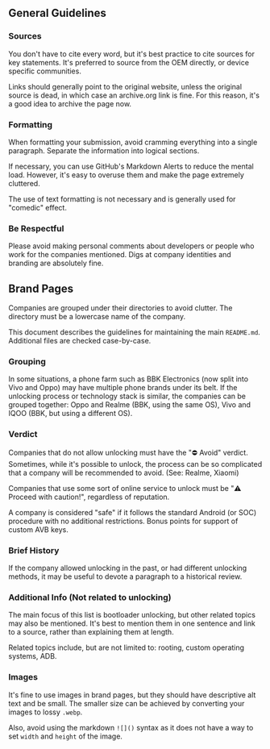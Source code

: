 ## General Guidelines

### Sources
You don't have to cite every word, but it's best practice to cite sources for key statements.  It's preferred to source from the OEM directly, or device specific communities.

Links should generally point to the original website, unless the original source is dead, in which case an archive.org link is fine. For this reason, it's a good idea to archive the page now.

### Formatting
When formatting your submission, avoid cramming everything into a single paragraph. Separate the information into logical sections.  
  
If necessary, you can use GitHub's Markdown Alerts to reduce the mental load. However, it's easy to overuse them and make the page extremely cluttered.  
  
The use of text formatting is not necessary and is generally used for "comedic" effect.

### Be Respectful
Please avoid making personal comments about developers or people who work for the companies mentioned. Digs at company identities and branding are absolutely fine.

## Brand Pages

Companies are grouped under their directories to avoid clutter. The directory must be a lowercase name of the company.

This document describes the guidelines for maintaining the main `README.md`. Additional files are checked case-by-case.

### Grouping
In some situations, a phone farm such as BBK Electronics (now split into Vivo and Oppo) may have multiple phone brands under its belt. If the unlocking process or technology stack is similar, the companies can be grouped together: Oppo and Realme (BBK, using the same OS), Vivo and IQOO (BBK, but using a different OS).

### Verdict

Companies that do not allow unlocking must have the "⛔ Avoid" verdict. Sometimes, while it's possible to unlock, the process can be so complicated that a company will be recommended to avoid. (See: Realme, Xiaomi)

Companies that use some sort of online service to unlock must be "⚠️ Proceed with caution!", regardless of reputation. 

A company is considered "safe" if it follows the standard Android (or SOC) procedure with no additional restrictions. Bonus points for support of custom AVB keys.

### Brief History
If the company allowed unlocking in the past, or had different unlocking methods, it may be useful to devote a paragraph to a historical review.

### Additional Info (Not related to unlocking)
The main focus of this list is bootloader unlocking, but other related topics may also be mentioned. It's best to mention them in one sentence and link to a source, rather than explaining them at length.

Related topics include, but are not limited to: rooting, custom operating systems, ADB.

### Images
It's fine to use images in brand pages, but they should have descriptive alt text and be small. The smaller size can be achieved by converting your images to lossy `.webp`.

Also, avoid using the markdown `![]()` syntax as it does not have a way to set `width` and `height` of the image.